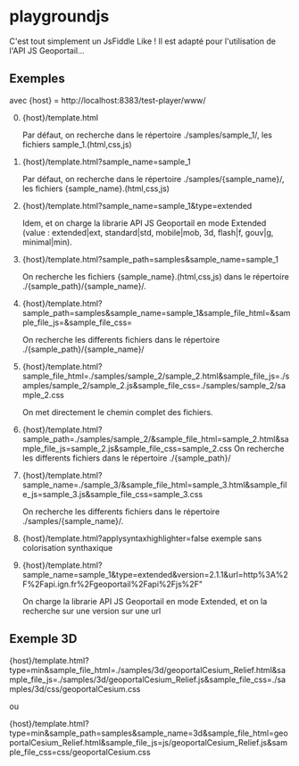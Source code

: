 playgroundjs
============

C'est tout simplement un JsFiddle Like !
Il est adapté pour l'utilisation de l'API JS Geoportail...

Exemples
--------

avec {host} = http://localhost:8383/test-player/www/

0. {host}/template.html

    Par défaut, on recherche dans le répertoire ./samples/sample_1/, 
    les fichiers sample_1.(html,css,js)

1. {host}/template.html?sample_name=sample_1

    Par défaut, on recherche dans le répertoire ./samples/{sample_name}/, 
    les fichiers {sample_name}.(html,css,js)

2. {host}/template.html?sample_name=sample_1&type=extended

    Idem, et on charge la librarie API JS Geoportail en mode Extended
    (value : extended|ext, standard|std, mobile|mob, 3d, flash|f, gouv|g, minimal|min).

3. {host}/template.html?sample_path=samples&sample_name=sample_1

    On recherche les fichiers {sample_name}.(html,css,js) dans le répertoire
    ./{sample_path}/{sample_name}/.

4. {host}/template.html?sample_path=samples&sample_name=sample_1&sample_file_html=&sample_file_js=&sample_file_css=
    
    On recherche les differents fichiers dans le répertoire ./{sample_path}/{sample_name}/

5. {host}/template.html?sample_file_html=./samples/sample_2/sample_2.html&sample_file_js=./samples/sample_2/sample_2.js&sample_file_css=./samples/sample_2/sample_2.css

    On met directement le chemin complet des fichiers.

6. {host}/template.html?sample_path=./samples/sample_2/&sample_file_html=sample_2.html&sample_file_js=sample_2.js&sample_file_css=sample_2.css
    On recherche les differents fichiers dans le répertoire ./{sample_path}/

7. {host}/template.html?sample_name=./sample_3/&sample_file_html=sample_3.html&sample_file_js=sample_3.js&sample_file_css=sample_3.css

    On recherche les differents fichiers dans le répertoire ./samples/{sample_name}/.

8. {host}/template.html?applysyntaxhighlighter=false
    exemple sans colorisation synthaxique

9. {host}/template.html?sample_name=sample_1&type=extended&version=2.1.1&url=http%3A%2F%2Fapi.ign.fr%2Fgeoportail%2Fapi%2Fjs%2F"

    On charge la librarie API JS Geoportail en mode Extended, et on la recherche sur une version sur une url 

Exemple 3D
----------

{host}/template.html?type=min&sample_file_html=./samples/3d/geoportalCesium_Relief.html&sample_file_js=./samples/3d/geoportalCesium_Relief.js&sample_file_css=./samples/3d/css/geoportalCesium.css

ou 

{host}/template.html?type=min&sample_path=samples&sample_name=3d&sample_file_html=geoportalCesium_Relief.html&sample_file_js=js/geoportalCesium_Relief.js&sample_file_css=css/geoportalCesium.css

